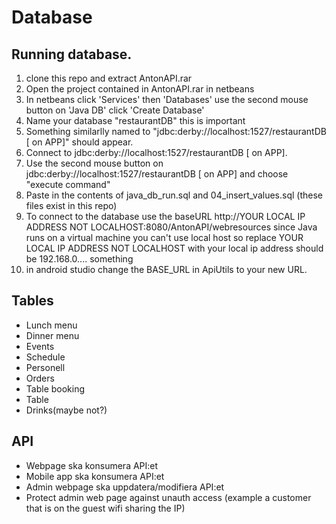 # Database 

## Running database.
1. clone this repo and extract AntonAPI.rar
2. Open the project contained in AntonAPI.rar in netbeans
3. In netbeans click 'Services' then 'Databases' use the second mouse button on 'Java DB' click 'Create Database'
4. Name your database "restaurantDB" this is important
5. Something similarlly named to "jdbc:derby://localhost:1527/restaurantDB [ on APP]" should appear.
6. Connect to jdbc:derby://localhost:1527/restaurantDB [ on APP].
7. Use the second mouse button on jdbc:derby://localhost:1527/restaurantDB [ on APP] and choose "execute command"
8. Paste in the contents of java_db_run.sql and 04_insert_values.sql (these files exist in this repo)
9. To connect to the database use the baseURL http://YOUR LOCAL IP ADDRESS NOT LOCALHOST:8080/AntonAPI/webresources
  since Java runs on a virtual machine you can't use local host so replace YOUR LOCAL IP ADDRESS NOT LOCALHOST with your local ip address should be 192.168.0.... something
10. in android studio change the BASE_URL in ApiUtils to your new URL.

## Tables
* Lunch menu
* Dinner menu
* Events
* Schedule
* Personell
* Orders
* Table booking
* Table
* Drinks(maybe not?)

## API
* Webpage ska konsumera API:et
* Mobile app ska konsumera API:et
* Admin webpage ska uppdatera/modifiera API:et
* Protect admin web page against unauth access (example a customer that is on the guest wifi sharing the IP)
